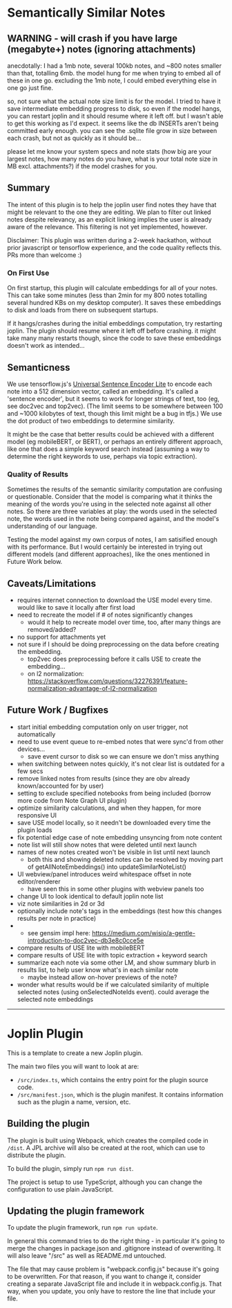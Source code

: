 # Semantically Similar Notes

## WARNING - will crash if you have large (megabyte+) notes (ignoring attachments)

anecdotally: I had a 1mb note, several 100kb notes, and ~800 notes smaller than that, totalling 6mb. the model hung for me when trying to embed all of these in one go. excluding the 1mb note, I could embed everything else in one go just fine.

so, not sure what the actual note size limit is for the model. I tried to have it save intermediate embedding progress to disk, so even if the model hangs, you can restart joplin and it should resume where it left off. but I wasn't able to get this working as I'd expect. it seems like the db INSERTs aren't being committed early enough. you can see the .sqlite file grow in size between each crash, but not as quickly as it should be...

please let me know your system specs and note stats (how big are your largest notes, how many notes do you have, what is your total note size in MB excl. attachments?) if the model crashes for you.

## Summary

The intent of this plugin is to help the joplin user find notes they have that might be relevant to the one they are editing. We plan to filter out linked notes despite relevancy, as an explicit linking implies the user is already aware of the relevance. This filtering is not yet implemented, however.

Disclaimer: This plugin was written during a 2-week hackathon, without prior javascript or tensorflow experience, and the code quality reflects this. PRs more than welcome :)

### On First Use

On first startup, this plugin will calculate embeddings for all of your notes. This can take some minutes (less than 2min for my 800 notes totalling several hundred KBs on my desktop computer). It saves these embeddings to disk and loads from there on subsequent startups.

If it hangs/crashes during the initial embeddings computation, try restarting joplin. The plugin should resume where it left off before crashing. it might take many many restarts though, since the code to save these embeddings doesn't work as intended...


## Semanticness

We use tensorflow.js's [Universal Sentence Encoder Lite](https://github.com/tensorflow/tfjs-models/tree/master/universal-sentence-encoder) to encode each note into a 512 dimension vector, called an embedding. It's called a 'sentence encoder', but it seems to work for longer strings of text, too (eg, see doc2vec and top2vec). (The limit seems to be somewhere between 100 and ~1000 kilobytes of text, though this limit might be a bug in tfjs.) We use the dot product of two embeddings to determine similarity.

It might be the case that better results could be achieved with a different model (eg mobileBERT, or BERT), or perhaps an entirely different approach, like one that does a simple keyword search instead (assuming a way to determine the right keywords to use, perhaps via topic extraction).

### Quality of Results

Sometimes the results of the semantic similarity computation are confusing or questionable. Consider that the model is comparing what it thinks the meaning of the words you're using in the selected note against all other notes. So there are three variables at play: the words used in the selected note, the words used in the note being compared against, and the model's understanding of our language.

Testing the model against my own corpus of notes, I am satisified enough with its performance. But I would certainly be interested in trying out different models (and different approaches), like the ones mentioned in Future Work below.

## Caveats/Limitations

- requires internet connection to download the USE model every time. would like to save it locally after first load
- need to recreate the model if # of notes significantly changes
  - would it help to recreate model over time, too, after many things are removed/added?
- no support for attachments yet
- not sure if I should be doing preprocessing on the data before creating the embedding.
  - top2vec does preprocessing before it calls USE to create the embedding...
  - on l2 normalization: https://stackoverflow.com/questions/32276391/feature-normalization-advantage-of-l2-normalization

## Future Work / Bugfixes

- start initial embedding computation only on user trigger, not automatically
- need to use event queue to re-embed notes that were sync'd from other devices...
  - save event cursor to disk so we can ensure we don't miss anything
- when switching between notes quickly, it's not clear list is outdated for a few secs
- remove linked notes from results (since they are obv already known/accounted for by user)
- setting to exclude specified notebooks from being included (borrow more code from Note Graph UI plugin)
- optimize similarity calculations, and when they happen, for more responsive UI
- save USE model locally, so it needn't be downloaded every time the plugin loads
- fix potential edge case of note embedding unsyncing from note content
- note list will still show notes that were deleted until next launch
- names of new notes created won't be visible in list until next launch
  - both this and showing deleted notes can be resolved by moving part of
    getAllNoteEmbeddings() into updateSimilarNoteList()
- UI webview/panel introduces weird whitespace offset in note editor/renderer
  - have seen this in some other plugins with webview panels too
- change UI to look identical to default joplin note list
- viz note similarities in 2d or 3d
- optionally include note's tags in the embeddings (test how this changes results per note in practice)
- - see gensim impl here: https://medium.com/wisio/a-gentle-introduction-to-doc2vec-db3e8c0cce5e
- compare results of USE lite with mobileBERT
- compare results of USE lite with topic extraction + keyword search
- summarize each note via some other LM, and show summary blurb in results list, to help user know what's in each similar note
  - maybe instead allow on-hover previews of the note?
- wonder what results would be if we calculated similarity of multiple selected notes
  (using onSelectedNoteIds event). could average the selected note embeddings

---

# Joplin Plugin

This is a template to create a new Joplin plugin.

The main two files you will want to look at are:

- `/src/index.ts`, which contains the entry point for the plugin source code.
- `/src/manifest.json`, which is the plugin manifest. It contains information such as the plugin a name, version, etc.

## Building the plugin

The plugin is built using Webpack, which creates the compiled code in `/dist`. A JPL archive will also be created at the root, which can use to distribute the plugin.

To build the plugin, simply run `npm run dist`.

The project is setup to use TypeScript, although you can change the configuration to use plain JavaScript.

## Updating the plugin framework

To update the plugin framework, run `npm run update`.

In general this command tries to do the right thing - in particular it's going to merge the changes in package.json and .gitignore instead of overwriting. It will also leave "/src" as well as README.md untouched.

The file that may cause problem is "webpack.config.js" because it's going to be overwritten. For that reason, if you want to change it, consider creating a separate JavaScript file and include it in webpack.config.js. That way, when you update, you only have to restore the line that include your file.
